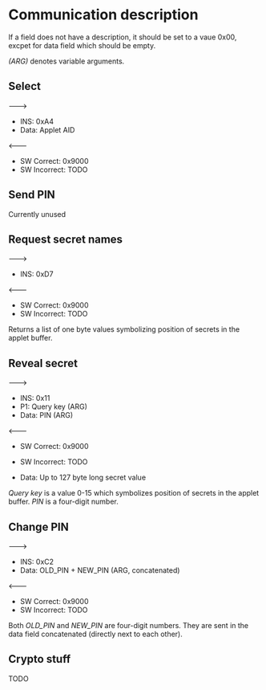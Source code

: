 # Communication description

If a field does not have a description, it should be set to a vaue 0x00,
excpet for data field which should be empty.

*(ARG)* denotes variable arguments.

## Select

--->
- INS: 0xA4
- Data: Applet AID

<---
- SW Correct: 0x9000
- SW Incorrect: TODO

## Send PIN

Currently unused

## Request secret names

--->

- INS: 0xD7

<---

- SW Correct: 0x9000
- SW Incorrect: TODO

Returns a list of one byte values symbolizing position of secrets in the applet buffer.

## Reveal secret

--->

- INS: 0x11
- P1: Query key (ARG)
- Data: PIN (ARG)

<---

- SW Correct: 0x9000
- SW Incorrect: TODO


- Data: Up to 127 byte long secret value

*Query key* is a value 0-15 which symbolizes position of secrets in the applet buffer.
*PIN* is a four-digit number.

## Change PIN

--->

- INS: 0xC2
- Data: OLD_PIN + NEW_PIN (ARG, concatenated)

<---

- SW Correct: 0x9000
- SW Incorrect: TODO

Both *OLD_PIN* and *NEW_PIN* are four-digit numbers. They are sent in the data field 
concatenated (directly next to each other).

## Crypto stuff

TODO